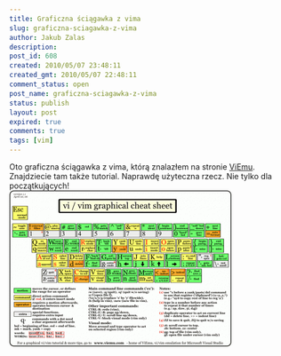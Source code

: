 ```yaml
---
title: Graficzna ściągawka z vima
slug: graficzna-sciagawka-z-vima
author: Jakub Zalas
description: 
post_id: 608
created: 2010/05/07 23:48:11
created_gmt: 2010/05/07 22:48:11
comment_status: open
post_name: graficzna-sciagawka-z-vima
status: publish
layout: post
expired: true
comments: true
tags: [vim]
---
```


Oto graficzna ściągawka z vima, którą znalazłem na stronie [ViEmu](http://www.viemu.com/a_vi_vim_graphical_cheat_sheet_tutorial.html). Znajdziecie tam także tutorial. Naprawdę użyteczna rzecz. Nie tylko dla początkujących! ![Ściągawka z vima \(vim graphical cheat sheet\)](/uploads/wp//2010/05/vi-vim-cheat-sheet-400x282.gif)
